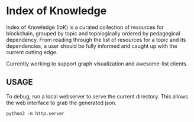 # Index of Knowledge

Index of Knowledge (IoK) is a curated collection of resources for blockchain, grouped by topic and topologically ordered by pedagogical dependency. From reading through the list of resources for a topic and its dependencies, a user should be fully informed and caught up with the current cutting edge.

Currently working to support graph visualization and awesome-list clients.

## USAGE

To debug, run a local webserver to serve the current directory. This allows the web interface to grab the generated json.

```
python3 -m http.server
```
